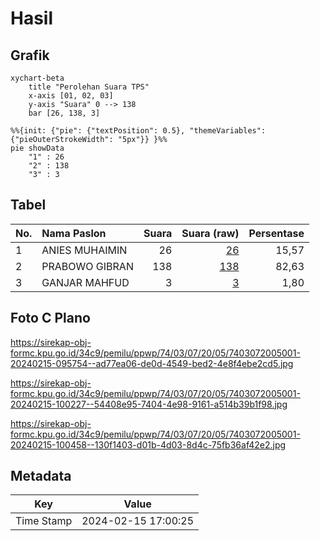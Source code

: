 # Hasil

## Grafik

```mermaid
xychart-beta
    title "Perolehan Suara TPS"
    x-axis [01, 02, 03]
    y-axis "Suara" 0 --> 138
    bar [26, 138, 3]
```

```mermaid
%%{init: {"pie": {"textPosition": 0.5}, "themeVariables": {"pieOuterStrokeWidth": "5px"}} }%%
pie showData
    "1" : 26
    "2" : 138
    "3" : 3
```

## Tabel

| No. | Nama Paslon    | Suara | Suara (raw) | Persentase |
|:--- |:-------------- | -----:| -----------:| ----------:|
| 1   | ANIES MUHAIMIN | 26    | [26][p-1]   | 15,57      |
| 2   | PRABOWO GIBRAN | 138   | [138][p-2]  | 82,63      |
| 3   | GANJAR MAHFUD  | 3     | [3][p-3]    | 1,80       |


[p-1]: https://github.com/gigit-pemilu/pemilu-2024-74-sulawesi-tenggara/blob/main/pilpres/hitung-suara/sub/74-sulawesi-tenggara/sub/03-muna/sub/07-maligano/sub/2005-lapole/sub/001-tps/sub/paslon-1.txt
[p-2]: https://github.com/gigit-pemilu/pemilu-2024-74-sulawesi-tenggara/blob/main/pilpres/hitung-suara/sub/74-sulawesi-tenggara/sub/03-muna/sub/07-maligano/sub/2005-lapole/sub/001-tps/sub/paslon-2.txt
[p-3]: https://github.com/gigit-pemilu/pemilu-2024-74-sulawesi-tenggara/blob/main/pilpres/hitung-suara/sub/74-sulawesi-tenggara/sub/03-muna/sub/07-maligano/sub/2005-lapole/sub/001-tps/sub/paslon-3.txt

## Foto C Plano

https://sirekap-obj-formc.kpu.go.id/34c9/pemilu/ppwp/74/03/07/20/05/7403072005001-20240215-095754--ad77ea06-de0d-4549-bed2-4e8f4ebe2cd5.jpg

https://sirekap-obj-formc.kpu.go.id/34c9/pemilu/ppwp/74/03/07/20/05/7403072005001-20240215-100227--54408e95-7404-4e98-9161-a514b39b1f98.jpg

https://sirekap-obj-formc.kpu.go.id/34c9/pemilu/ppwp/74/03/07/20/05/7403072005001-20240215-100458--130f1403-d01b-4d03-8d4c-75fb36af42e2.jpg


## Metadata

| Key        | Value               |
| ---------- | ------------------- |
| Time Stamp | 2024-02-15 17:00:25 |



